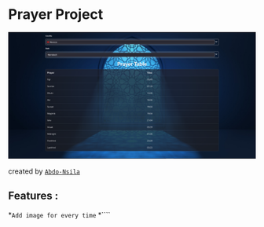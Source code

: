 # Prayer Project

<p align="center" ><img src="https://raw.githubusercontent.com/Abdo-Nsila/The-Prayer-Project/master/src/assets/app.png" alt"app picture"/></p>

created by [`Abdo-Nsila`](https://github.com/Abdo-Nsila)

## Features :

*``Add image for every time``
*````
